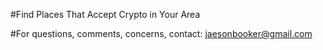 #Find Places That Accept Crypto in Your Area

#For questions, comments, concerns, contact: jaesonbooker@gmail.com
